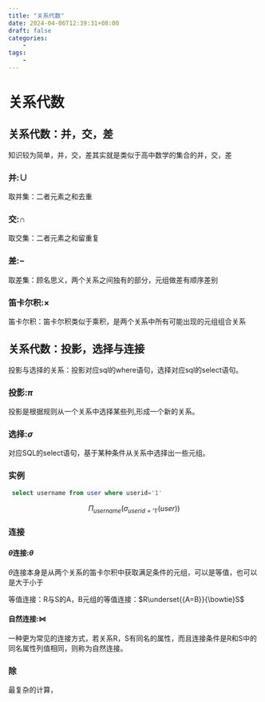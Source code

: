 ```yaml
---
title: "关系代数"
date: 2024-04-06T12:39:31+08:00
draft: false
categories:
    -
tags:
    -
---
```


# 关系代数
## 关系代数：并，交，差
知识较为简单，并，交，差其实就是类似于高中数学的集合的并，交，差
### 并:$\cup$
取并集：二者元素之和去重
### 交:$\cap$
取交集：二者元素之和留重复
### 差:$-$
取差集：顾名思义，两个关系之间独有的部分，元组做差有顺序差别
### 笛卡尔积:$\times$
笛卡尔积：笛卡尔积类似于乘积，是两个关系中所有可能出现的元组组合关系
## 关系代数：投影，选择与连接
投影与选择的关系：投影对应sql的where语句，选择对应sql的select语句。
### 投影:$\pi$
投影是根据规则从一个关系中选择某些列,形成一个新的关系。
### 选择:$\sigma$
对应SQL的select语句，基于某种条件从关系中选择出一些元组。
### 实例
```sql
 select username from user where userid='1'
```
$$
 \Pi_{username}(\sigma_{userid='{1}'}(user))
$$
### 连接
#### $\theta$连接:$\theta$
$\theta$连接本身是从两个关系的笛卡尔积中获取满足条件的元组，可以是等值，也可以是大于小于

等值连接：R与S的A，B元组的等值连接：$R\underset{{A=B}}{\bowtie}S$
#### 自然连接:$\bowtie$
一种更为常见的连接方式，若关系R，S有同名的属性，而且连接条件是R和S中的同名属性列值相同，则称为自然连接。

### 除
最复杂的计算，
